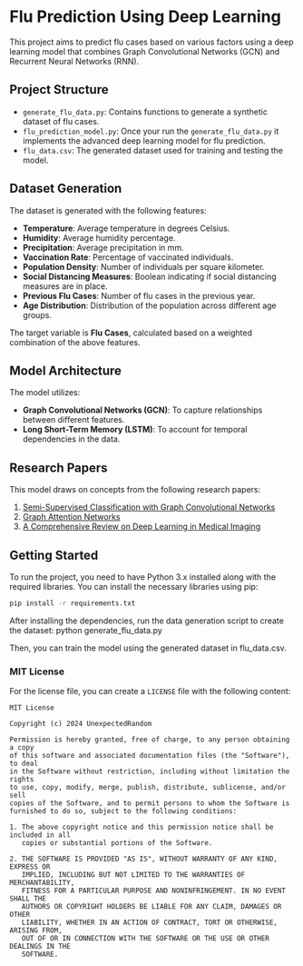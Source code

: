 # Flu Prediction Using Deep Learning

This project aims to predict flu cases based on various factors using a deep learning model that combines Graph Convolutional Networks (GCN) and Recurrent Neural Networks (RNN).

## Project Structure

- `generate_flu_data.py`: Contains functions to generate a synthetic dataset of flu cases.
- `flu_prediction_model.py`: Once your run the `generate_flu_data.py` it implements the advanced deep learning model for flu prediction.
- `flu_data.csv`: The generated dataset used for training and testing the model.

## Dataset Generation

The dataset is generated with the following features:
- **Temperature**: Average temperature in degrees Celsius.
- **Humidity**: Average humidity percentage.
- **Precipitation**: Average precipitation in mm.
- **Vaccination Rate**: Percentage of vaccinated individuals.
- **Population Density**: Number of individuals per square kilometer.
- **Social Distancing Measures**: Boolean indicating if social distancing measures are in place.
- **Previous Flu Cases**: Number of flu cases in the previous year.
- **Age Distribution**: Distribution of the population across different age groups.

The target variable is **Flu Cases**, calculated based on a weighted combination of the above features.

## Model Architecture

The model utilizes:
- **Graph Convolutional Networks (GCN)**: To capture relationships between different features.
- **Long Short-Term Memory (LSTM)**: To account for temporal dependencies in the data.

## Research Papers

This model draws on concepts from the following research papers:

1. [Semi-Supervised Classification with Graph Convolutional Networks](https://arxiv.org/abs/1609.02907)
2. [Graph Attention Networks](https://arxiv.org/abs/1710.10903)
3. [A Comprehensive Review on Deep Learning in Medical Imaging](https://www.ncbi.nlm.nih.gov/pmc/articles/PMC7349309/)

## Getting Started

To run the project, you need to have Python 3.x installed along with the required libraries. You can install the necessary libraries using pip:

```bash
pip install -r requirements.txt
```

After installing the dependencies, run the data generation script to create the dataset:
python generate_flu_data.py

Then, you can train the model using the generated dataset in flu_data.csv.


### MIT License

For the license file, you can create a `LICENSE` file with the following content:

```plaintext
MIT License

Copyright (c) 2024 UnexpectedRandom

Permission is hereby granted, free of charge, to any person obtaining a copy
of this software and associated documentation files (the "Software"), to deal
in the Software without restriction, including without limitation the rights
to use, copy, modify, merge, publish, distribute, sublicense, and/or sell
copies of the Software, and to permit persons to whom the Software is
furnished to do so, subject to the following conditions:

1. The above copyright notice and this permission notice shall be included in all
   copies or substantial portions of the Software.

2. THE SOFTWARE IS PROVIDED "AS IS", WITHOUT WARRANTY OF ANY KIND, EXPRESS OR
   IMPLIED, INCLUDING BUT NOT LIMITED TO THE WARRANTIES OF MERCHANTABILITY,
   FITNESS FOR A PARTICULAR PURPOSE AND NONINFRINGEMENT. IN NO EVENT SHALL THE
   AUTHORS OR COPYRIGHT HOLDERS BE LIABLE FOR ANY CLAIM, DAMAGES OR OTHER
   LIABILITY, WHETHER IN AN ACTION OF CONTRACT, TORT OR OTHERWISE, ARISING FROM,
   OUT OF OR IN CONNECTION WITH THE SOFTWARE OR THE USE OR OTHER DEALINGS IN THE
   SOFTWARE.
```

